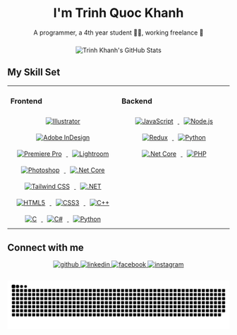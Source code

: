 <div align="center">
  <h1>I'm Trinh Quoc Khanh</h2>
  <p>A programmer, a 4th year student 👨‍💻, working freelance 🚀</p>
</div>

###

<div align="center">
  <img src="https://github-readme-stats.vercel.app/api?username=trinhkhanh29&show_icons=true&count_private=true&hide_border=true" alt="Trinh Khanh's GitHub Stats" />
</div>

###

## My Skill Set  
<table><tr><td valign="top" width="33%">

### Frontend  
<div align="center">  
<a href="https://www.adobe.com/in/products/illustrator.html" target="_blank">
    <img style="margin: 10px" src="https://profilinator.rishav.dev/skills-assets/adobe_illustrator-icon.svg" alt="Illustrator" height="50" />
</a>  
<a href="https://www.adobe.com/in/products/indesign.html" target="_blank">
    <img style="margin: 10px" src="https://profilinator.rishav.dev/skills-assets/adobeindesign.svg" alt="Adobe InDesign" height="50" />
</a>  
<a href="https://www.adobe.com/in/products/premiere.html" target="_blank">
    <img style="margin: 10px" src="https://profilinator.rishav.dev/skills-assets/adobepremierepro.png" alt="Premiere Pro" height="50" />
</a>  
<a href="https://www.adobe.com/products/photoshop-lightroom.html" target="_blank">
    <img style="margin: 10px" src="https://profilinator.rishav.dev/skills-assets/lightroom.png" alt="Lightroom" height="50" />
</a>  
<a href="https://www.adobe.com/in/products/photoshop.html" target="_blank">
    <img style="margin: 10px" src="https://profilinator.rishav.dev/skills-assets/photoshop-plain.svg" alt="Photoshop" height="50" />
</a>  
<a href="https://dotnet.microsoft.com/download" target="_blank">
    <img style="margin: 10px" src="https://profilinator.rishav.dev/skills-assets/dotnetcore.png" alt=".Net Core" height="50" />
</a>  
<a href="https://www.tailwindcss.com/" target="_blank">
    <img style="margin: 10px" src="https://profilinator.rishav.dev/skills-assets/tailwindcss.svg" alt="Tailwind CSS" height="50" />
</a>  
<a href="https://dotnet.microsoft.com/download/dotnet-framework" target="_blank">
    <img style="margin: 10px" src="https://profilinator.rishav.dev/skills-assets/dot-net-original-wordmark.svg" alt=".NET" height="50" />
</a>  
<a href="https://en.wikipedia.org/wiki/HTML5" target="_blank">
    <img style="margin: 10px" src="https://profilinator.rishav.dev/skills-assets/html5-original-wordmark.svg" alt="HTML5" height="50" />
</a>  
<a href="https://www.w3schools.com/css/" target="_blank">
    <img style="margin: 10px" src="https://profilinator.rishav.dev/skills-assets/css3-original-wordmark.svg" alt="CSS3" height="50" />
</a>  
<a href="https://www.cplusplus.com/" target="_blank">
    <img style="margin: 10px" src="https://profilinator.rishav.dev/skills-assets/cplusplus-original.svg" alt="C++" height="50" />
</a>  
<a href="https://www.cprogramming.com/" target="_blank">
    <img style="margin: 10px" src="https://profilinator.rishav.dev/skills-assets/c-original.svg" alt="C" height="50" />
</a>  
<a href="https://docs.microsoft.com/en-us/dotnet/csharp/" target="_blank">
    <img style="margin: 10px" src="https://profilinator.rishav.dev/skills-assets/csharp-original.svg" alt="C#" height="50" />
</a>  
<a href="https://www.python.org/" target="_blank">
    <img style="margin: 10px" src="https://profilinator.rishav.dev/skills-assets/python-original.svg" alt="Python" height="50" />
</a>  
</div>

</td><td valign="top" width="33%">

### Backend  
<div align="center">  
<a href="https://www.javascript.com/" target="_blank">
    <img style="margin: 10px" src="https://profilinator.rishav.dev/skills-assets/javascript-original.svg" alt="JavaScript" height="50" />
</a>  
<a href="https://nodejs.org/" target="_blank">
    <img style="margin: 10px" src="https://profilinator.rishav.dev/skills-assets/nodejs-original-wordmark.svg" alt="Node.js" height="50" />
</a>  
<a href="https://redux.js.org/" target="_blank">
    <img style="margin: 10px" src="https://profilinator.rishav.dev/skills-assets/redux-original.svg" alt="Redux" height="50" />
</a>  
<a href="https://www.python.org/" target="_blank">
    <img style="margin: 10px" src="https://profilinator.rishav.dev/skills-assets/python-original.svg" alt="Python" height="50" />
</a>  
<a href="https://dotnet.microsoft.com/download" target="_blank">
    <img style="margin: 10px" src="https://profilinator.rishav.dev/skills-assets/dotnetcore.png" alt=".Net Core" height="50" />
</a>  
<a href="https://www.php.net/" target="_blank">
    <img style="margin: 10px" src="https://profilinator.rishav.dev/skills-assets/php-original.svg" alt="PHP" height="50" />
</a>  
</div>

</td></tr></table>

###

## Connect with me  
<div align="center">
<a href="https://github.com/trinhkhanh29" target="_blank">
<img src=https://img.shields.io/badge/github-%2324292e.svg?&style=for-the-badge&logo=github&logoColor=white alt=github style="margin-bottom: 5px;" />
</a>
<a href="https://linkedin.com/in/trinhkhanhh/" target="_blank">
<img src=https://img.shields.io/badge/linkedin-%231E77B5.svg?&style=for-the-badge&logo=linkedin&logoColor=white alt=linkedin style="margin-bottom: 5px;" />
</a>
<a href="https://www.facebook.com/lawyer.trinh/" target="_blank">
<img src=https://img.shields.io/badge/facebook-%232E87FB.svg?&style=for-the-badge&logo=facebook&logoColor=white alt=facebook style="margin-bottom: 5px;" />
</a>
<a href="https://instagram.com/lawyer.trinh/" target="_blank">
<img src=https://img.shields.io/badge/instagram-%23000000.svg?&style=for-the-badge&logo=instagram&logoColor=white alt=instagram style="margin-bottom: 5px;" />
</a>  
</div>  

###
![GitHub Contribution Grid Snake](https://raw.githubusercontent.com/Platane/snk/output/github-contribution-grid-snake.svg)

###
